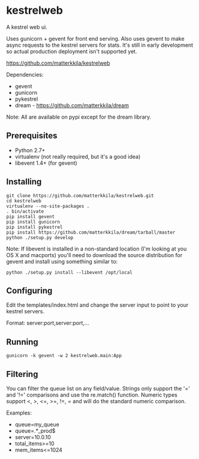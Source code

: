 kestrelweb
==========

A kestrel web ui.

Uses gunicorn + gevent for front end serving.  Also uses gevent to make async requests to the kestrel servers for stats.  It's still in early development so actual production deployment isn't supported yet.

https://github.com/matterkkila/kestrelweb


Dependencies:

 * gevent
 * gunicorn
 * pykestrel
 * dream - https://github.com/matterkkila/dream

Note: All are available on pypi except for the dream library.


Prerequisites
-------------

 * Python 2.7+
 * virtualenv (not really required, but it's a good idea)
 * libevent 1.4+ (for gevent)


Installing
----------

    git clone https://github.com/matterkkila/kestrelweb.git
    cd kestrelweb
    virtualenv --no-site-packages .
    . bin/activate
    pip install gevent
    pip install gunicorn
    pip install pykestrel
    pip install https://github.com/matterkkila/dream/tarball/master
    python ./setup.py develop


Note: If libevent is installed in a non-standard location (I'm looking at you OS X and macports) you'll need to download the source distribution for gevent and install using something similar to:

    python ./setup.py install --libevent /opt/local


Configuring
-----------

Edit the templates/index.html and change the server input to point to your kestrel servers.

Format: server:port,server:port,...


Running
-------

    gunicorn -k gevent -w 2 kestrelweb.main:App


Filtering
---------

You can filter the queue list on any field/value.  Strings only support the '=' and '!=' comparisons and use the re.match() function.  Numeric types support <, >, <=, >=, !=, = and will do the standard numeric comparison.

Examples:

 * queue=my_queue
 * queue=.*_prod$
 * server=10.0.10
 * total_items>=10
 * mem_items<=1024
